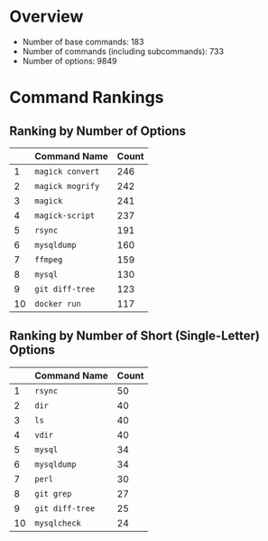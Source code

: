 # Overview

- Number of base commands: 183
- Number of commands (including subcommands): 733
- Number of options: 9849

# Command Rankings

## Ranking by Number of Options

||Command Name|Count|
|:--|:--|:--|
|1|`magick convert`|246|
|2|`magick mogrify`|242|
|3|`magick`|241|
|4|`magick-script`|237|
|5|`rsync`|191|
|6|`mysqldump`|160|
|7|`ffmpeg`|159|
|8|`mysql`|130|
|9|`git diff-tree`|123|
|10|`docker run`|117|

## Ranking by Number of Short (Single-Letter) Options

||Command Name|Count|
|:--|:--|:--|
|1|`rsync`|50|
|2|`dir`|40|
|3|`ls`|40|
|4|`vdir`|40|
|5|`mysql`|34|
|6|`mysqldump`|34|
|7|`perl`|30|
|8|`git grep`|27|
|9|`git diff-tree`|25|
|10|`mysqlcheck`|24|